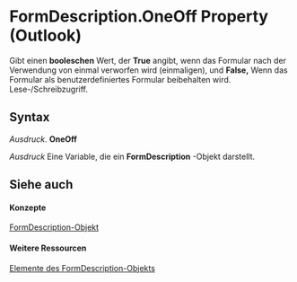 
# FormDescription.OneOff Property (Outlook)

Gibt einen  **booleschen** Wert, der **True** angibt, wenn das Formular nach der Verwendung von einmal verworfen wird (einmaligen), und **False,** Wenn das Formular als benutzerdefiniertes Formular beibehalten wird. Lese-/Schreibzugriff.


## Syntax

 _Ausdruck_. **OneOff**

 _Ausdruck_ Eine Variable, die ein **FormDescription** -Objekt darstellt.


## Siehe auch


#### Konzepte


[FormDescription-Objekt](c88f92c4-4cac-84b3-6118-1150d42d7cff.md)
#### Weitere Ressourcen


[Elemente des FormDescription-Objekts](http://msdn.microsoft.com/library/664724e9-e74b-32ad-93e4-8d4cb27b3082%28Office.15%29.aspx)